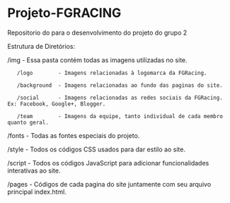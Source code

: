 # Projeto-FGRACING
Repositorio do para o desenvolvimento do projeto do grupo 2
 
 Estrutura de Diretórios:

   /img      - Essa pasta contém todas as imagens utilizadas no site.
   
       /logo        - Imagens relacionadas à logomarca da FGRacing.
       
       /background  - Imagens relacionadas ao fundo das paginas do site.
       
       /social      - Imagens relacionadas as redes sociais da FGRacing. Ex: Facebook, Google+, Blogger.
       
       /team        - Imagens da equipe, tanto individual de cada membro quanto geral.
      
   /fonts    - Todas as fontes especiais do projeto.
   
   /style    - Todos os códigos CSS usados para dar estilo ao site.
   
   /script   - Todos os códigos JavaScript para adicionar funcionalidades interativas ao site.
   
   /pages     - Códigos de cada pagina do site juntamente com seu arquivo principal index.html.
